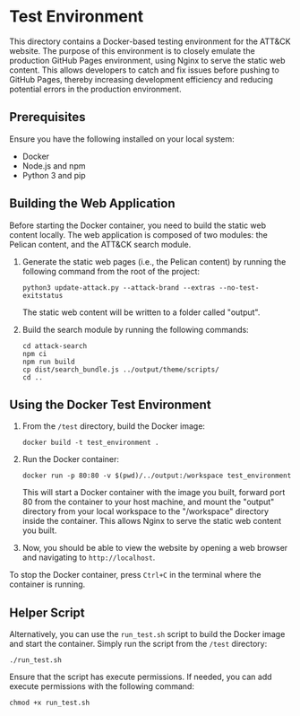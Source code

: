 # Test Environment

This directory contains a Docker-based testing environment for the ATT&CK website. The purpose of this environment is to closely emulate the production GitHub Pages environment, using Nginx to serve the static web content. This allows developers to catch and fix issues before pushing to GitHub Pages, thereby increasing development efficiency and reducing potential errors in the production environment.

## Prerequisites

Ensure you have the following installed on your local system:
- Docker
- Node.js and npm
- Python 3 and pip

## Building the Web Application

Before starting the Docker container, you need to build the static web content locally. The web application is composed of two modules: the Pelican content, and the ATT&CK search module.

1. Generate the static web pages (i.e., the Pelican content) by running the following command from the root of the project:

    ```shell
    python3 update-attack.py --attack-brand --extras --no-test-exitstatus
    ```

    The static web content will be written to a folder called "output".

2. Build the search module by running the following commands:

    ```shell
    cd attack-search
    npm ci
    npm run build
    cp dist/search_bundle.js ../output/theme/scripts/
    cd ..
    ```

## Using the Docker Test Environment

1. From the `/test` directory, build the Docker image:

    ```shell
    docker build -t test_environment .
    ```

2. Run the Docker container:

    ```shell
    docker run -p 80:80 -v $(pwd)/../output:/workspace test_environment
    ```

    This will start a Docker container with the image you built, forward port 80 from the container to your host machine, and mount the "output" directory from your local workspace to the "/workspace" directory inside the container. This allows Nginx to serve the static web content you built.

3. Now, you should be able to view the website by opening a web browser and navigating to `http://localhost`.

To stop the Docker container, press `Ctrl+C` in the terminal where the container is running.

## Helper Script

Alternatively, you can use the `run_test.sh` script to build the Docker image and start the container. Simply run the script from the `/test` directory:

```shell
./run_test.sh
```

Ensure that the script has execute permissions. If needed, you can add execute permissions with the following command:

```shell
chmod +x run_test.sh
```
